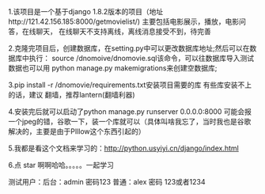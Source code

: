 1.该项目是一个基于django 1.8.2版本的项目（地址http://121.42.156.185:8000/getmovielist/)
  主要包括电影展示，播放，电影问答，在线聊天，
  在线聊天不支持离线，离线消息接受不到，待完善


2.克隆完项目后，创建数据库，在setting.py中可以更改数据库地址;然后可以在数据库中执行：
  source /dnomoive/dnomovie.sql该命令，可以往数据库导入测试数据也可以用
  python manage.py makemigrations来创建空数据库;

3.pip install -r /dnomovie/requirements.txt安装项目需要的库  有些库安装不上的话，建议
  翻墙，推荐lantern(翻墙利器)

4.安装完后就可以启动了python manage.py runserver 0.0.0.0:8000 可能会报一个jpeg的错，谷歌一下，装一个库就可以（具体叫啥我忘了，当时我也是谷歌解决的，主要是由于PIllow这个东西引起的）

5.我都是看这个文档来学习的：http://python.usyiyi.cn/django/index.html

6.点 star 啊啊哈哈。。。。。一起学习


测试用户：后台：admin  密码123
         普通：alex   密码 123或者1234



